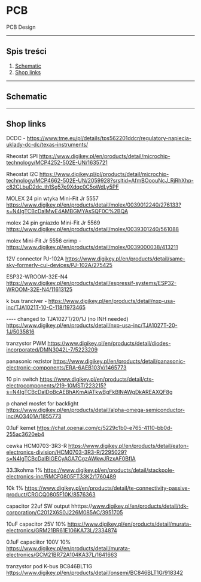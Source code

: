 # PCB
PCB Design

---

## Spis treści
1. [Schematic](#Schematic)
2. [Shop links](#Shop_links)

---

## Schematic

---

## Shop links

DCDC - https://www.tme.eu/pl/details/tps562201ddcr/regulatory-napiecia-uklady-dc-dc/texas-instruments/

Rheostat SPI https://www.digikey.pl/en/products/detail/microchip-technology/MCP4252-502E-UN/1635721

Rheostat I2C https://www.digikey.pl/pl/products/detail/microchip-technology/MCP4662-502E-UN/2059928?srsltid=AfmBOoouNcJ_RjRhXhp-c82CLbuD2dc_th1Sg57p9Xdqc0C5oWdLy5PF

MOLEX 24 pin wtyka Mini-Fit Jr 5557 https://www.digikey.pl/en/products/detail/molex/0039012240/276133?s=N4IgTCBcDaIMwE4AMBGMYAsSQF0C%2BQA

molex 24 pin gniazdo Mini-Fit Jr 5569 https://www.digikey.pl/en/products/detail/molex/0039301240/561088

molex Mini-Fit Jr 5556 crimp - https://www.digikey.pl/en/products/detail/molex/0039000038/413211

12V connector PJ-102A https://www.digikey.pl/en/products/detail/same-sky-formerly-cui-devices/PJ-102A/275425

	
ESP32-WROOM-32E-N4 https://www.digikey.pl/en/products/detail/espressif-systems/ESP32-WROOM-32E-N4/11613125

k bus tranciver - https://www.digikey.pl/en/products/detail/nxp-usa-inc/TJA1021T-10-C-118/1973465

---- changed to TJA1027T/20/1J (no INH needed) https://www.digikey.pl/en/products/detail/nxp-usa-inc/TJA1027T-20-1J/5035816

tranzystor PWM https://www.digikey.pl/en/products/detail/diodes-incorporated/DMN3042L-7/5223209

panasonic rezistor https://www.digikey.pl/en/products/detail/panasonic-electronic-components/ERA-6AEB103V/1465773

10 pin switch https://www.digikey.pl/en/products/detail/cts-electrocomponents/219-10MST/223215?s=N4IgTCBcDaIDoBcAEBhAKmAjATkwBgFkBlNAWgDkAREAXQF8g

p chanel mosfet for backlight https://www.digikey.pl/en/products/detail/alpha-omega-semiconductor-inc/AO3401A/1855773

0.1uF kemet https://chat.openai.com/c/5229c1b0-e765-4110-bb0d-255ac3620eb4

cewka HCM0703-3R3-R https://www.digikey.pl/en/products/detail/eaton-electronics-division/HCM0703-3R3-R/2295029?s=N4IgTCBcDaIBIGECyAGA7CgzAWkwJRzxAF0BfIA

33.3kohma 1% https://www.digikey.pl/en/products/detail/stackpole-electronics-inc/RMCF0805FT33K2/1760489

10k 1% https://www.digikey.pl/en/products/detail/te-connectivity-passive-product/CRGCQ0805F10K/8576363

capacitor 22uf SW output hhttps://www.digikey.pl/en/products/detail/tdk-corporation/C2012X6S0J226M085AC/3951705

10uF capacitor 25V 10% https://www.digikey.pl/en/products/detail/murata-electronics/GRM21BR61E106KA73L/2334874


0.1uF capaciitor 100V 10% https://www.digikey.pl/en/products/detail/murata-electronics/GCM21BR72A104KA37L/1641663

tranzystor pod K-bus BC846BLT1G https://www.digikey.pl/en/products/detail/onsemi/BC846BLT1G/918342